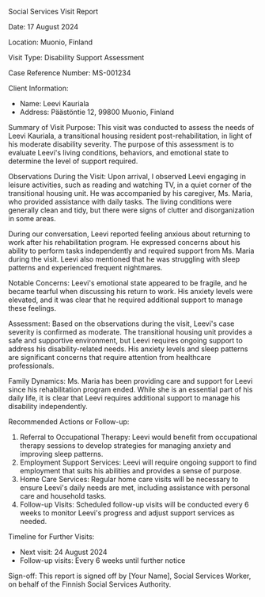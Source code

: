 Social Services Visit Report

Date: 17 August 2024

Location: Muonio, Finland

Visit Type: Disability Support Assessment

Case Reference Number: MS-001234

Client Information:

* Name: Leevi Kauriala
* Address: Päästöntie 12, 99800 Muonio, Finland

Summary of Visit Purpose:
This visit was conducted to assess the needs of Leevi Kauriala, a transitional housing resident post-rehabilitation, in light of his moderate disability severity. The purpose of this assessment is to evaluate Leevi's living conditions, behaviors, and emotional state to determine the level of support required.

Observations During the Visit:
Upon arrival, I observed Leevi engaging in leisure activities, such as reading and watching TV, in a quiet corner of the transitional housing unit. He was accompanied by his caregiver, Ms. Maria, who provided assistance with daily tasks. The living conditions were generally clean and tidy, but there were signs of clutter and disorganization in some areas.

During our conversation, Leevi reported feeling anxious about returning to work after his rehabilitation program. He expressed concerns about his ability to perform tasks independently and required support from Ms. Maria during the visit. Leevi also mentioned that he was struggling with sleep patterns and experienced frequent nightmares.

Notable Concerns:
Leevi's emotional state appeared to be fragile, and he became tearful when discussing his return to work. His anxiety levels were elevated, and it was clear that he required additional support to manage these feelings.

Assessment:
Based on the observations during the visit, Leevi's case severity is confirmed as moderate. The transitional housing unit provides a safe and supportive environment, but Leevi requires ongoing support to address his disability-related needs. His anxiety levels and sleep patterns are significant concerns that require attention from healthcare professionals.

Family Dynamics:
Ms. Maria has been providing care and support for Leevi since his rehabilitation program ended. While she is an essential part of his daily life, it is clear that Leevi requires additional support to manage his disability independently.

Recommended Actions or Follow-up:

1. Referral to Occupational Therapy: Leevi would benefit from occupational therapy sessions to develop strategies for managing anxiety and improving sleep patterns.
2. Employment Support Services: Leevi will require ongoing support to find employment that suits his abilities and provides a sense of purpose.
3. Home Care Services: Regular home care visits will be necessary to ensure Leevi's daily needs are met, including assistance with personal care and household tasks.
4. Follow-up Visits: Scheduled follow-up visits will be conducted every 6 weeks to monitor Leevi's progress and adjust support services as needed.

Timeline for Further Visits:

* Next visit: 24 August 2024
* Follow-up visits: Every 6 weeks until further notice

Sign-off:
This report is signed off by [Your Name], Social Services Worker, on behalf of the Finnish Social Services Authority.